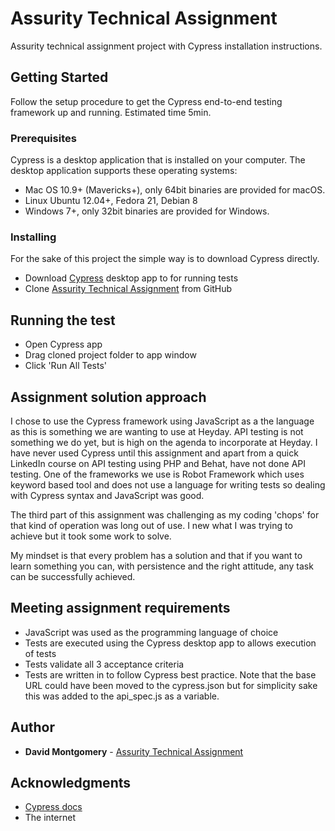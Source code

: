 # Assurity Technical Assignment

Assurity technical assignment project with Cypress installation instructions.

## Getting Started

Follow the setup procedure to get the Cypress end-to-end testing framework up and running. Estimated time 5min.

### Prerequisites

Cypress is a desktop application that is installed on your computer. The desktop application supports these operating systems:

- Mac OS 10.9+ (Mavericks+), only 64bit binaries are provided for macOS.
- Linux Ubuntu 12.04+, Fedora 21, Debian 8
- Windows 7+, only 32bit binaries are provided for Windows.

### Installing

For the sake of this project the simple way is to download Cypress directly.

- Download [Cypress](http://download.cypress.io/desktop) desktop app to for running tests
- Clone [Assurity Technical Assignment](https://github.com/davidcmonty/assurity-technical-assignment.git) from GitHub

## Running the test

- Open Cypress app
- Drag cloned project folder to app window
- Click 'Run All Tests'

## Assignment solution approach

I chose to use the Cypress framework using JavaScript as a the language as this is something we are wanting to use at Heyday. API testing is not something we do yet, but is high on the agenda to incorporate at Heyday. I have never used Cypress until this assignment and apart from a quick LinkedIn course on API testing using PHP and Behat, have not done API testing. One of the frameworks we use is Robot Framework which uses keyword based tool and does not use a language for writing tests so dealing with Cypress syntax and JavaScript was good.

The third part of this assignment was challenging as my coding 'chops' for that kind of operation was long out of use. I new what I was trying to achieve but it took some work to solve.

My mindset is that every problem has a solution and that if you want to learn something you can, with persistence and the right attitude, any task can be successfully achieved.



## Meeting assignment requirements
- JavaScript was used as the programming language of choice
- Tests are executed using the Cypress desktop app to allows execution of tests
- Tests validate all 3 acceptance criteria
- Tests are written in to follow Cypress best practice. Note that the base URL could have been moved to the cypress.json but for simplicity sake this was added to the api_spec.js as a variable.


## Author

* **David Montgomery** - [Assurity Technical Assignment](https://github.com/davidcmonty/assurity-technical-assignment.git)

## Acknowledgments

* [Cypress docs](https://docs.cypress.io/guides/overview/why-cypress.html)
* The internet
